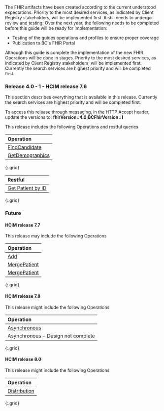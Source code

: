 

The FHIR artifacts have been created according to the current understood expectations. Priority to the most desired services, as indicated by Client Registry stakeholders, will be implemented first. It still needs to undergo review and testing. Over the next year, the following needs to be completed before this guide will be ready for implementation:

* Testing of the guides operations and profiles to ensure proper coverage
* Publication to BC's FHIR Portal

Although this guide is complete the implementation of the new FHIR Operations will be done in stages.  Priority to the most desired services, as indicated by Client Registry stakeholders, will be implemented first.  Currently the search services are highest priority and will be completed first.

### Release 4.0 - 1 - HCIM release 7.6

This section describes everything that is available in this release. Currently the search services are highest priority and will be completed first.

To access this release through messaging, in the HTTP Accept header, update the versions to:
<b> fhirVersion=4.0;BCFhirVersion=1 </b>

This release includes the following Operations and restful queries

Operation |
:--- |
[FindCandidate](OperationDefinition-bc-patient-find-candidates.html) |
[GetDemographics](OperationDefinition-bc-patient-get-demographics.html) |
{:.grid}

Restful |
:--- |
[Get Patient by ID](StructureDefinition-bc-patient.html) |
{:.grid}

### Future

#### HCIM release 7.7

This release may include the following Operations

Operation |
:--- |
[Add](OperationDefinition-bc-patient-find-candidates.html) |
[MergePatient](OperationDefinition-bc-patient-get-demographics.html) |
[MergePatient](OperationDefinition-bc-patient-get-demographics.html) |
{:.grid}

#### HCIM release 7.8

This release might include the following Operations

Operation |
:--- |
[Asynchronous](OperationDefinition-bc-patient-find-candidates.html) |
Asynchronous - Design not complete|
{:.grid}

#### HCIM release 8.0

This release might include the following Operations

Operation |
:--- |
[Distribution](OperationDefinition-bc-patient-find-candidates.html) |
{:.grid}







